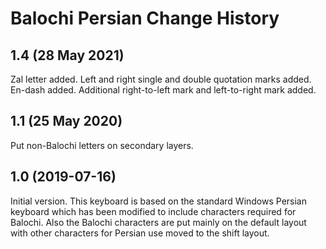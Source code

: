 Balochi Persian Change History
==============================
1.4 (28 May 2021)
-----------------
Zal letter added. Left and right single and double quotation marks 
added. En-dash added. Additional right-to-left mark and left-to-right mark added. 

1.1 (25 May 2020)
-----------------
Put non-Balochi letters on secondary layers.

1.0 (2019-07-16)
----------------
Initial version.
This keyboard is based on the standard Windows Persian keyboard which has been modified to include 
characters required for Balochi. Also the Balochi characters are put mainly on the default layout 
with other characters for Persian use moved to the shift layout.

